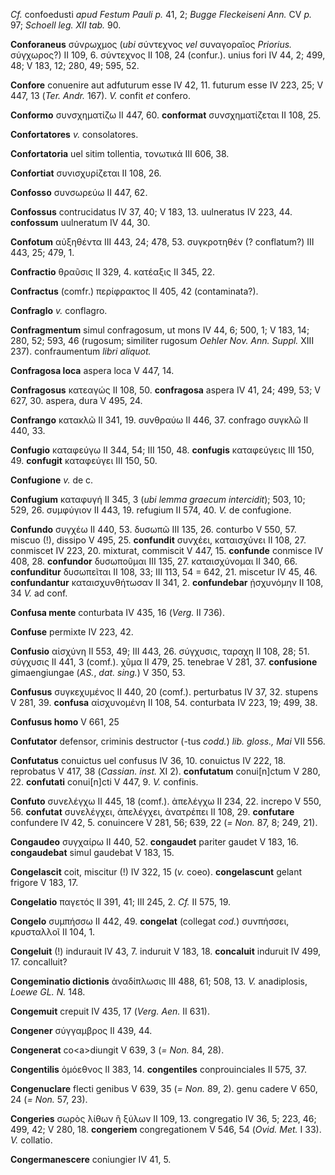 *Cf.* confoedusti *apud Festum Pauli p.* 41, 2; *Bugge Fleckeiseni Ann.*
CV *p.* 97; *Schoell leg. XII tab.* 90.

**Conforaneus** σύνρωχμος (*ubi* σύντεχνος *vel* συναγοραῖος *Priorius.*
σύγχωρος?) II 109, 6. σύντεχνος II 108, 24 (confur.). unius fori IV 44,
2; 499, 48; V 183, 12; 280, 49; 595, 52.

**Confore** conuenire aut adfuturum esse IV 42, 11. futurum esse IV 223,
25; V 447, 13 (*Ter. Andr.* 167). *V.* confit *et* confero.

**Conformo** συνσχηματίζω II 447, 60. **conformat** συνσχηματίζεται II
108, 25.

**Confortatores** *v.* consolatores.

**Confortatoria** uel sitim tollentia, τονωτικά III 606, 38.

**Confortiat** συνισχυρίζεται II 108, 26.

**Confosso** συνσωρεύω II 447, 62.

**Confossus** contrucidatus IV 37, 40; V 183, 13. uulneratus IV 223, 44.
**confossum** uulneratum IV 44, 30.

**Confotum** αὐξηθέντα III 443, 24; 478, 53. συγκροτηθέν (? conflatum?)
III 443, 25; 479, 1.

**Confractio** θραῦσις II 329, 4. κατέαξις II 345, 22.

**Confractus** (comfr.) περίφρακτος II 405, 42 (contaminata?).

**Confraglo** *v.* conflagro.

**Confragmentum** simul confragosum, ut mons IV 44, 6; 500, 1; V 183,
14; 280, 52; 593, 46 (rugosum; similiter rugosum *Oehler Nov. Ann.
Suppl.* XIII 237). confraumentum *libri aliquot.*

**Confragosa loca** aspera loca V 447, 14.

**Confragosus** κατεαγώς II 108, 50. **confragosa** aspera IV 41, 24;
499, 53; V 627, 30. aspera, dura V 495, 24.

**Confrango** κατακλῶ II 341, 19. συνθραύω II 446, 37. confrago συγκλῶ
II 440, 33.

**Confugio** καταφεύγω II 344, 54; III 150, 48. **confugis** καταφεύγεις
III 150, 49. **confugit** καταφεύγει III 150, 50.

**Confugione** *v.* de c.

**Confugium** καταφυγή II 345, 3 (*ubi lemma graecum intercidit*);
503, 10; 529, 26. συμφύγιον II 443, 19. refugium II 574, 40. *V.* de
confugione.

**Confundo** συγχέω II 440, 53. δυσωπῶ III 135, 26. conturbo V 550, 57.
miscuo (!), dissipo V 495, 25. **confundit** συνχέει, καταισχύνει II
108, 27. conmiscet IV 223, 20. mixturat, commiscit V 447, 15.
**confunde** conmisce IV 408, 28. **confundor** δυσωποῦμαι III 135, 27.
καταισχύνομαι II 340, 66. **confunditur** δυσωπεῖται II 108, 33; III
113, 54 = 642, 21. miscetur IV 45, 46. **confundantur** καταισχυνθήτωσαν
II 341, 2. **confundebar** ᾐσχυνόμην II 108, 34 *V.* ad conf.

**Confusa mente** conturbata IV 435, 16 (*Verg.* II 736).

**Confuse** permixte IV 223, 42.

**Confusio** αἰσχύνη II 553, 49; III 443, 26. σύγχυσις, ταραχη II 108,
28; 51. σύγχυσις II 441, 3 (comf.). χῦμα II 479, 25. tenebrae V 281, 37.
**confusione** gimaengiungae (*AS.*, *dat. sing.*) V 350, 53.

**Confusus** συγκεχυμένος II 440, 20 (comf.). perturbatus IV 37, 32.
stupens V 281, 39. **confusa** αἰσχυνομένη II 108, 54. conturbata IV
223, 19; 499, 38.

**Confusus homo** V 661, 25

**Confutator** defensor, criminis destructor (-tus *codd.*) *lib.
gloss., Mai* VII 556.

**Confutatus** conuictus uel confusus IV 36, 10. conuictus IV 222, 18.
reprobatus V 417, 38 (*Cassian. inst.* XI 2). **confutatum**
conui[n]ctum V 280, 22. **confutati** conui[n]cti V 447, 9. *V.*
confinis.

**Confuto** συνελέγχω II 445, 18 (comf.). ἀπελέγχω II 234, 22. increpo V
550, 56. **confutat** συνελέγχει, ἀπελέγχει, ἀνατρέπει II 108, 29.
**confutare** confundere IV 42, 5. conuincere V 281, 56; 639, 22 (*=
Non.* 87, 8; 249, 21).

**Congaudeo** συγχαίρω II 440, 52. **congaudet** pariter gaudet V 183,
16. **congaudebat** simul gaudebat V 183, 15.

**Congelascit** coit, miscitur (!) IV 322, 15 (*v.* coeo).
**congelascunt** gelant frigore V 183, 17.

**Congelatio** παγετός II 391, 41; III 245, 2. *Cf.* II 575, 19.

**Congelo** συμπήσσω II 442, 49. **congelat** (collegat *cod.*)
συνπήσσει, κρυσταλλοῖ II 104, 1.

**Congeluit** (!) indurauit IV 43, 7. in­duruit V 183, 18. **concaluit**
induruit IV 499, 17. concalluit?

**Congeminatio dictionis** ἀναδίπλωσις III 488, 61; 508, 13. *V.*
anadiplosis, *Loewe GL. N.* 148.

**Congemuit** crepuit IV 435, 17 (*Verg. Aen.* II 631).

**Congener** σύγγαμβρος II 439, 44.

**Congenerat** co\<a\>diungit V 639, 3 (*= Non.* 84, 28).

**Congentilis** ὁμόεθνος II 383, 14. **congentiles** conprouinciales II
575, 37.

**Congenuclare** flecti genibus V 639, 35 (*= Non.* 89, 2). genu cadere
V 650, 24 (*= Non.* 57, 23).

**Congeries** σωρὸς λίθων ἢ ξύλων II 109, 13. congregatio IV 36, 5; 223,
46; 499, 42; V 280, 18. **congeriem** congregationem V 546, 54 (*Ovid.
Met.* I 33). *V.* collatio.

**Congermanescere** coniungier IV 41, 5.
